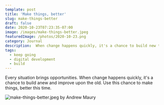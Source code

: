 ```yaml
---
template: post
title: 'Make things, better'
slug: make-things-better
draft: false
date: 2020-10-23T07:23:35-07:00
image: /images/make-things-better.jpeg
featuredImage: /photos/2020-10-23.png
category: Journal
description:  When change happens quickly, it's a chance to build new things. Use this chance to make things, better this time.
tags:
  - keep going
  - digital development
  - build
---
```

Every situation brings opportunities. When change happens quickly, it's a chance to build anew and improve upon the old. Use this chance to make things, better this time.

![make-things-better.jpeg by Andrew Maury](/images/make-things-better.jpeg)

